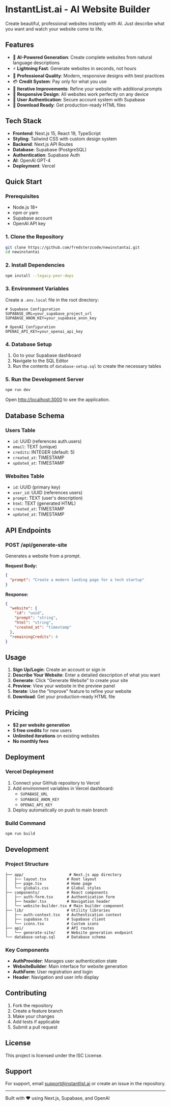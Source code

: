 # InstantList.ai - AI Website Builder

Create beautiful, professional websites instantly with AI. Just describe what you want and watch your website come to life.

## Features

- 🤖 **AI-Powered Generation**: Create complete websites from natural language descriptions
- ⚡ **Lightning Fast**: Generate websites in seconds, not hours
- 🎨 **Professional Quality**: Modern, responsive designs with best practices
- 💳 **Credit System**: Pay only for what you use
- 🔄 **Iterative Improvements**: Refine your website with additional prompts
- 📱 **Responsive Design**: All websites work perfectly on any device
- 🔐 **User Authentication**: Secure account system with Supabase
- 💾 **Download Ready**: Get production-ready HTML files

## Tech Stack

- **Frontend**: Next.js 15, React 19, TypeScript
- **Styling**: Tailwind CSS with custom design system
- **Backend**: Next.js API Routes
- **Database**: Supabase (PostgreSQL)
- **Authentication**: Supabase Auth
- **AI**: OpenAI GPT-4
- **Deployment**: Vercel

## Quick Start

### Prerequisites

- Node.js 18+ 
- npm or yarn
- Supabase account
- OpenAI API key

### 1. Clone the Repository

```bash
git clone https://github.com/fredsterzcode/newinstantai.git
cd newinstantai
```

### 2. Install Dependencies

```bash
npm install --legacy-peer-deps
```

### 3. Environment Variables

Create a `.env.local` file in the root directory:

```env
# Supabase Configuration
SUPABASE_URL=your_supabase_project_url
SUPABASE_ANON_KEY=your_supabase_anon_key

# OpenAI Configuration
OPENAI_API_KEY=your_openai_api_key
```

### 4. Database Setup

1. Go to your Supabase dashboard
2. Navigate to the SQL Editor
3. Run the contents of `database-setup.sql` to create the necessary tables

### 5. Run the Development Server

```bash
npm run dev
```

Open [http://localhost:3000](http://localhost:3000) to see the application.

## Database Schema

### Users Table
- `id`: UUID (references auth.users)
- `email`: TEXT (unique)
- `credits`: INTEGER (default: 5)
- `created_at`: TIMESTAMP
- `updated_at`: TIMESTAMP

### Websites Table
- `id`: UUID (primary key)
- `user_id`: UUID (references users)
- `prompt`: TEXT (user's description)
- `html`: TEXT (generated HTML)
- `created_at`: TIMESTAMP
- `updated_at`: TIMESTAMP

## API Endpoints

### POST /api/generate-site
Generates a website from a prompt.

**Request Body:**
```json
{
  "prompt": "Create a modern landing page for a tech startup"
}
```

**Response:**
```json
{
  "website": {
    "id": "uuid",
    "prompt": "string",
    "html": "string",
    "created_at": "timestamp"
  },
  "remainingCredits": 4
}
```

## Usage

1. **Sign Up/Login**: Create an account or sign in
2. **Describe Your Website**: Enter a detailed description of what you want
3. **Generate**: Click "Generate Website" to create your site
4. **Preview**: View your website in the preview panel
5. **Iterate**: Use the "Improve" feature to refine your website
6. **Download**: Get your production-ready HTML file

## Pricing

- **$2 per website generation**
- **5 free credits** for new users
- **Unlimited iterations** on existing websites
- **No monthly fees**

## Deployment

### Vercel Deployment

1. Connect your GitHub repository to Vercel
2. Add environment variables in Vercel dashboard:
   - `SUPABASE_URL`
   - `SUPABASE_ANON_KEY`
   - `OPENAI_API_KEY`
3. Deploy automatically on push to main branch

### Build Command
```bash
npm run build
```

## Development

### Project Structure

```
├── app/                    # Next.js app directory
│   ├── layout.tsx         # Root layout
│   ├── page.tsx           # Home page
│   └── globals.css        # Global styles
├── components/            # React components
│   ├── auth-form.tsx      # Authentication form
│   ├── header.tsx         # Navigation header
│   └── website-builder.tsx # Main builder component
├── lib/                   # Utility libraries
│   ├── auth-context.tsx   # Authentication context
│   ├── supabase.ts        # Supabase client
│   └── icons.tsx          # Custom icons
├── api/                   # API routes
│   └── generate-site/     # Website generation endpoint
└── database-setup.sql     # Database schema
```

### Key Components

- **AuthProvider**: Manages user authentication state
- **WebsiteBuilder**: Main interface for website generation
- **AuthForm**: User registration and login
- **Header**: Navigation and user info display

## Contributing

1. Fork the repository
2. Create a feature branch
3. Make your changes
4. Add tests if applicable
5. Submit a pull request

## License

This project is licensed under the ISC License.

## Support

For support, email support@instantlist.ai or create an issue in the repository.

---

Built with ❤️ using Next.js, Supabase, and OpenAI 